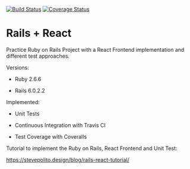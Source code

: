 [![Build Status](https://travis-ci.com/jehcriss42/rails_react.svg?branch=master)](https://travis-ci.com/jehcriss42/rails_react)
[![Coverage Status](https://coveralls.io/repos/github/jehcriss42/rails_react/badge.svg)](https://coveralls.io/github/jehcriss42/rails_react)

# Rails + React

Practice Ruby on Rails Project with a React Frontend implementation and different test approaches. 


Versions:

- Ruby 2.6.6

- Rails 6.0.2.2

Implemented: 

- Unit Tests

- Continuous Integration with Travis CI

- Test Coverage with Coveralls



Tutorial to implement the Ruby on Rails, React Frontend and Unit Test:

https://stevepolito.design/blog/rails-react-tutorial/
